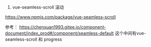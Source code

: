 1. vue-seamless-scroll 滚动

https://www.npmjs.com/package/vue-seamless-scroll


参考： https://chenxuan1993.gitee.io/component-document/index_prod#/component/seamless-default
这个中间有vue-seamless-scroll 和 progress